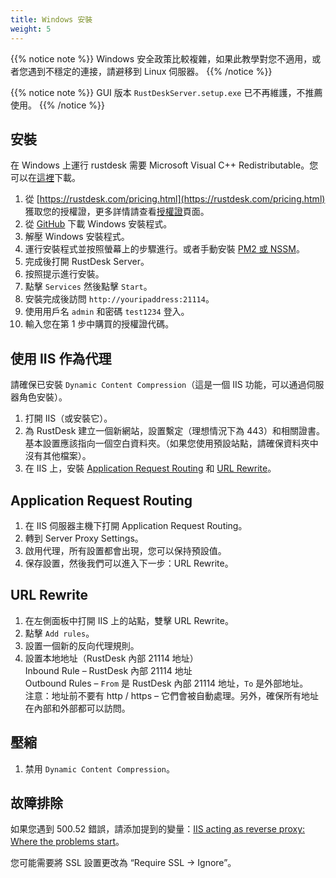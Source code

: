 ```yaml
---
title: Windows 安裝
weight: 5
---
```


{{% notice note %}}
Windows 安全政策比較複雜，如果此教學對您不適用，或者您遇到不穩定的連接，請避移到 Linux 伺服器。
{{% /notice %}}

{{% notice note %}}
GUI 版本 `RustDeskServer.setup.exe` 已不再維護，不推薦使用。
{{% /notice %}}

## 安裝

在 Windows 上運行 rustdesk 需要 Microsoft Visual C++ Redistributable。您可以在[這裡](https://learn.microsoft.com/en-us/cpp/windows/latest-supported-vc-redist)下載。

1. 從 [https://rustdesk.com/pricing.html](https://rustdesk.com/pricing.html) 獲取您的授權證，更多詳情請查看[授權證](https://rustdesk.com/docs/en/self-host/rustdesk-server-pro/license/)頁面。
2. 從 [GitHub](https://github.com/rustdesk/rustdesk-server-pro/releases/latest) 下載 Windows 安裝程式。
3. 解壓 Windows 安裝程式。
4. 運行安裝程式並按照螢幕上的步驟進行。或者手動安裝 [PM2 或 NSSM](https://rustdesk.com/docs/en/self-host/rustdesk-server-oss/windows/)。
5. 完成後打開 RustDesk Server。
6. 按照提示進行安裝。
7. 點擊 `Services` 然後點擊 `Start`。
8. 安裝完成後訪問 `http://youripaddress:21114`。
9. 使用用戶名 `admin` 和密碼 `test1234` 登入。
10. 輸入您在第 1 步中購買的授權證代碼。

## 使用 IIS 作為代理

請確保已安裝 `Dynamic Content Compression`（這是一個 IIS 功能，可以通過伺服器角色安裝）。
1. 打開 IIS（或安裝它）。
2. 為 RustDesk 建立一個新網站，設置繫定（理想情況下為 443）和相關證書。基本設置應該指向一個空白資料夾。（如果您使用預設站點，請確保資料夾中沒有其他檔案）。
3. 在 IIS 上，安裝 [Application Request Routing](https://www.iis.net/downloads/microsoft/application-request-routing) 和 [URL Rewrite](https://learn.microsoft.com/en-us/iis/extensions/url-rewrite-module/using-the-url-rewrite-module)。

## Application Request Routing

1. 在 IIS 伺服器主機下打開 Application Request Routing。
2. 轉到 Server Proxy Settings。
3. 啟用代理，所有設置都會出現，您可以保持預設值。
4. 保存設置，然後我們可以進入下一步：URL Rewrite。

## URL Rewrite

1. 在左側面板中打開 IIS 上的站點，雙擊 URL Rewrite。
2. 點擊 `Add rules`。
3. 設置一個新的反向代理規則。
4. 設置本地地址（RustDesk 內部 21114 地址）\
Inbound Rule – RustDesk 內部 21114 地址\
Outbound Rules – `From` 是 RustDesk 內部 21114 地址，`To` 是外部地址。\
注意：地址前不要有 http / https – 它們會被自動處理。另外，確保所有地址在內部和外部都可以訪問。

## 壓縮

1. 禁用 `Dynamic Content Compression`。

## 故障排除

如果您遇到 500.52 錯誤，請添加提到的變量：[IIS acting as reverse proxy: Where the problems start](https://techcommunity.microsoft.com/t5/iis-support-blog/iis-acting-as-reverse-proxy-where-the-problems-start/ba-p/846259)。

您可能需要將 SSL 設置更改為 “Require SSL → Ignore”。
